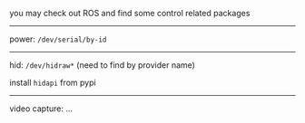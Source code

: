 you may check out ROS and find some control related packages

----

power: `/dev/serial/by-id`

----

hid: `/dev/hidraw*` (need to find by provider name)

install `hidapi` from pypi

----

video capture: ...
